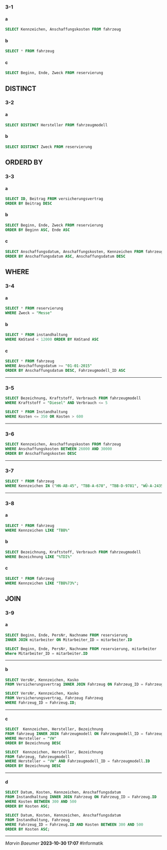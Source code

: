 ### 3-1
#### a
```SQL
SELECT Kennzeichen, Anschaffungskosten FROM fahrzeug
```
#### b
```SQL
SELECT * FROM fahrzeug
```
#### c
```SQL
SELECT Beginn, Ende, Zweck FROM reservierung
```
## **DISTINCT**
### 3-2
#### a
```SQL
SELECT DISTINCT Hersteller FROM fahrzeugmodell
```
#### b
```SQL
SELECT DISTINCT Zweck FROM reservierung
```
## **ORDERD BY**
### 3-3
#### a
```SQL
SELECT ID, Beitrag FROM versicherungsvertrag
ORDER BY Beitrag DESC
```
#### b
```SQL
SELECT Beginn, Ende, Zweck FROM reservierung
ORDER BY Beginn ASC, Ende ASC
```
#### c
```SQL
SELECT Anschaffungsdatum, Anschaffungskosten, Kennzeichen FROM fahrzeug
ORDER BY Anschaffungsdatum ASC, Anschaffungsdatum DESC
```
## **WHERE**
### **3-4**
#### a
```SQL
SELECT * FROM reservierung
WHERE Zweck = "Messe"
```
#### b
```SQL
SELECT * FROM instandhaltung
WHERE KmStand < 12000 ORDER BY KmStand ASC
```
#### c
```SQL
SELECT * FROM fahrzeug
WHERE Anschaffungsdatum >= "01-01-2015"
ORDER BY Anschaffungsdatum DESC, Fahrzeugmodell_ID ASC
```
---
### **3-5** 
```SQL
SELECT Bezeichnung, Kraftstoff, Verbrauch FROM fahrzeugmodell
WHERE Kraftstoff = "Diesel" AND Verbrauch <= 5
```
```SQL
SELECT * FROM Instandhaltung
WHERE Kosten <= 350 OR Kosten > 600
```
---
### **3-6**
```SQL
SELECT Kennzeichen, Anschaffungskosten FROM fahrzeug
WHERE Anschaffungskosten BETWEEN 26000 AND 30000
ORDER BY Anschaffungskosten DESC
```
---
### **3-7**
```SQL
SELECT * FROM fahrzeug
WHERE Kennzeichen IN ("HN-AB-45", "TBB-A-678", "TBB-D-9781", "WÜ-A-2435")
```
---
### **3-8**
#### a
```SQL
SELECT * FROM fahrzeug
WHERE Kennzeichen LIKE "TBB%"
```
#### b
```SQL
SELECT Bezeichnung, Kraftstoff, Verbrauch FROM fahrzeugmodell
WHERE Bezeichnung LIKE "%TDI%"
```
#### c
```SQL
SELECT * FROM fahrzeug
WHERE Kennzeichen LIKE "TBB%73%";
```
## **JOIN**
### **3-9**
#### a
```SQL
SELECT Beginn, Ende, PersNr, Nachname FROM reservierung
INNER JOIN mitarbeiter ON Mitarbeiter_ID = mitarbeiter.ID

SELECT Beginn, Ende, PersNr, Nachname FROM reservierung, mitarbeiter
Where Mitarbeiter_ID = mitarbeiter.ID
```
---
#### b
```SQL
SELECT VersNr, Kennzeichen, Kasko
FROM Versicherungsvertrag INNER JOIN Fahrzeug ON Fahrzeug_ID = Fahrzeug.ID;

SELECT VersNr, Kennzeichen, Kasko
FROM Versicherungsvertrag, Fahrzeug Fahrzeug
WHERE Fahrzeug_ID = Fahrzeug.ID;
```
---
#### c
```SQL
SELECT  Kennzeichen, Hersteller, Bezeichnung 
FROM fahrzeug INNER JOIN fahrzeugmodell ON Fahrzeugmodell_ID = fahrzeugmodell.ID 
WHERE Hersteller = "VW"
ORDER BY Bezeichnung DESC

SELECT  Kennzeichen, Hersteller, Bezeichnung 
FROM fahrzeug, fahrzeugmodell
WHERE Hersteller = "VW" AND Fahrzeugmodell_ID = fahrzeugmodell.ID
ORDER BY Bezeichnung DESC
```
---
#### d
```SQL
SELECT Datum, Kosten, Kennzeichen, Anschaffungsdatum
FROM Instandhaltung INNER JOIN Fahrzeug ON Fahrzeug_ID = Fahrzeug.ID
WHERE Kosten BETWEEN 300 AND 500
ORDER BY Kosten ASC;

SELECT Datum, Kosten, Kennzeichen, Anschaffungsdatum
FROM Instandhaltung, Fahrzeug 
WHERE Fahrzeug_ID = Fahrzeug.ID AND Kosten BETWEEN 300 AND 500
ORDER BY Kosten ASC;
```
---
*Marvin Baeumer* **2023-10-30 17:07** #Informatik